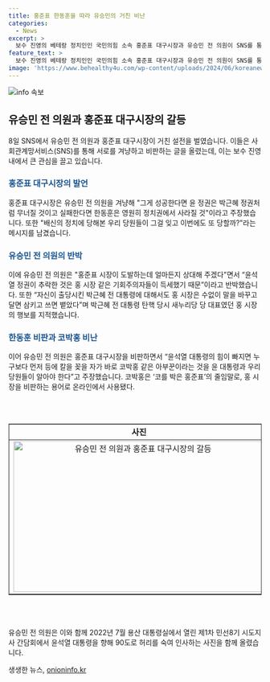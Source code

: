 ```yaml
---
title: 홍준표 한동훈을 따라 유승민의 거친 비난
categories:
  - News
excerpt: >
  보수 진영의 베테랑 정치인인 국민의힘 소속 홍준표 대구시장과 유승민 전 의원이 SNS를 통해 거친 설전을 벌였다. 홍 시장은 윤석열 정권을 비난하며 배신의 정치를 언급, 이에 유 전 의원은 홍 시장에 반박하며 강하고 비판적인 발언을 내놓았다. 또한, 홍 시장의 행보를 비판하며 민선8기 시도지사 간담회에서의 사진을 공개하며 논란에 불을 지폈다.
feature_text: >
  보수 진영의 베테랑 정치인인 국민의힘 소속 홍준표 대구시장과 유승민 전 의원이 SNS를 통해 거친 설전을 벌였다. 홍 시장은 윤석열 정권을 비난하며 배신의 정치를 언급, 이에 유 전 의원은 홍 시장에 반박하며 강하고 비판적인 발언을 내놓았다. 또한, 홍 시장의 행보를 비판하며 민선8기 시도지사 간담회에서의 사진을 공개하며 논란에 불을 지폈다.
image: 'https://www.behealthy4u.com/wp-content/uploads/2024/06/koreanews.jpg'
---
```


<p><img src="https://www.behealthy4u.com/wp-content/uploads/2024/06/koreanews.jpg" alt="info 속보" /></p>

<h2 data-ke-size="size26">유승민 전 의원과 홍준표 대구시장의 갈등</h2>

<p data-ke-size="size16">8일 SNS에서 유승민 전 의원과 홍준표 대구시장이 거친 설전을 벌였습니다. 이들은 사회관계망서비스(SNS)를 통해 서로를 겨냥하고 비판하는 글을 올렸는데, 이는 보수 진영 내에서 큰 관심을 끌고 있습니다.</p>

<h3><b><span style="color: #1a5490;">홍준표 대구시장의 발언</span></b></h3>

<p data-ke-size="size16">홍준표 대구시장은 유승민 전 의원을 겨냥해 "그게 성공한다면 윤 정권은 박근혜 정권처럼 무너질 것이고 실패한다면 한동훈은 영원히 정치권에서 사라질 것"이라고 주장했습니다. 또한 "배신의 정치에 당해본 우리 당원들이 그걸 잊고 이번에도 또 당할까?"라는 메시지를 남겼습니다.</p>

<h3><b><span style="color: #1a5490;">유승민 전 의원의 반박</span></b></h3>

<p data-ke-size="size16">이에 유승민 전 의원은 "홍준표 시장이 도발하는데 얼마든지 상대해 주겠다"면서 “윤석열 정권이 추락한 것은 홍 시장 같은 기회주의자들이 득세했기 때문”이라고 반박했습니다. 또한 “자신이 출당시킨 박근혜 전 대통령에 대해서도 홍 시장은 수없이 말을 바꾸고 달면 삼키고 쓰면 뱉았다”며 박근혜 전 대통령 탄핵 당시 새누리당 당 대표였던 홍 시장의 행보를 지적했습니다.</p>

<h3><b><span style="color: #1a5490;">한동훈 비판과 코박홍 비난</span></b></h3>

<p data-ke-size="size16">이어 유승민 전 의원은 홍준표 대구시장을 비판하면서 “윤석열 대통령의 힘이 빠지면 누구보다 먼저 등에 칼을 꽂을 자가 바로 코박홍 같은 아부꾼이라는 것을 윤 대통령과 우리 당원들이 알아야 한다”고 주장했습니다. 코박홍은 ‘코를 박은 홍준표’의 줄임말로, 홍 시장을 비판하는 용어로 온라인에서 사용됐다.</p>

<p><br><br></p>

<table style="width: 100%;" border="1">
<tbody>
<tr>
<td style="text-align: center; height: 17px;"><b>사진</b></td>
</tr>
<tr>
<td style="text-align: center;"><img src="이미지 링크" alt="유승민 전 의원과 홍준표 대구시장의 갈등" width="500" height="300"></td>
</tr>
</tbody>
</table>

<p><br><br></p>

<p data-ke-size="size16">유승민 전 의원은 이와 함께 2022년 7월 용산 대통령실에서 열린 제1차 민선8기 시도지사 간담회에서 윤석열 대통령을 향해 90도로 허리를 숙여 인사하는 사진을 함께 올렸습니다.</p>
생생한 뉴스, <a href="https://onioninfo.kr" rel="dofollow">onioninfo.kr</a>


